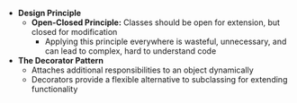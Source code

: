 - **Design Principle**
  - **Open-Closed Principle:** Classes should be open for extension, but closed for modification
    - Applying this principle everywhere is wasteful, unnecessary, and can lead to complex, hard to understand code
- **The Decorator Pattern**
  - Attaches additional responsibilities to an object dynamically
  - Decorators provide a flexible alternative to subclassing for extending functionality